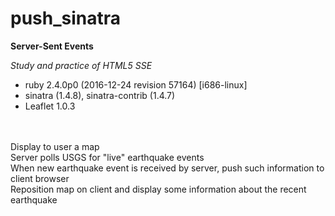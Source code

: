 # push_sinatra
**Server-Sent Events**

*Study and practice of HTML5 SSE*

- ruby 2.4.0p0 (2016-12-24 revision 57164) [i686-linux] 
- sinatra (1.4.8), sinatra-contrib (1.4.7)
- Leaflet 1.0.3 
</br>
</br>  
Display to user a map</br>
Server polls USGS for "live" earthquake events</br>
When new earthquake event is received by server, push such information to client browser</br>
Reposition map on client and display some information about the recent earthquake</br>


